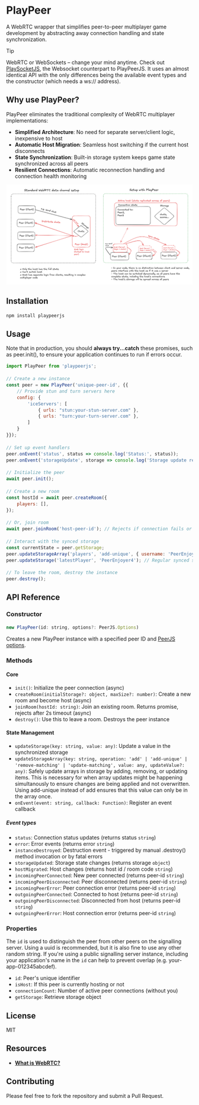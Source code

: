 # PlayPeer

A WebRTC wrapper that simplifies peer-to-peer multiplayer game development by abstracting away connection handling and state synchronization.

> [!TIP]
> WebRTC or WebSockets – change your mind anytime.
> Check out [PlaySocketJS](https://github.com/therealPaulPlay/PlaySocketJS), the
> Websocket counterpart to PlayPeerJS. It uses an almost identical API with the only differences
> being the available event types and the constructor (which needs a ws:// address).

## Why use PlayPeer?

PlayPeer eliminates the traditional complexity of WebRTC multiplayer implementations:

- **Simplified Architecture**: No need for separate server/client logic, inexpensive to host
- **Automatic Host Migration**: Seamless host switching if the current host disconnects
- **State Synchronization**: Built-in storage system keeps game state synchronized across all peers
- **Resilient Connections**: Automatic reconnection handling and connection health monitoring

![Diagram explaining the difference](/resources/explanation.png)

## Installation

```bash
npm install playpeerjs
```

## Usage

Note that in production, you should **always try...catch** these promises, such as peer.init(), to ensure your application continues to run if errors occur.

```javascript
import PlayPeer from 'playpeerjs';

// Create a new instance
const peer = new PlayPeer('unique-peer-id', {{
    // Provide stun and turn servers here
    config: {
        'iceServers': [
            { urls: "stun:your-stun-server.com" },
            { urls: "turn:your-turn-server.com" },
        ]
    }
}});

// Set up event handlers
peer.onEvent('status', status => console.log('Status:', status));
peer.onEvent('storageUpdate', storage => console.log('Storage update received:', storage));

// Initialize the peer
await peer.init();

// Create a new room
const hostId = await peer.createRoom({
    players: [],
});

// Or, join room
await peer.joinRoom('host-peer-id'); // Rejects if connection fails or times out

// Interact with the synced storage
const currentState = peer.getStorage;
peer.updateStorageArray('players', 'add-unique', { username: 'PeerEnjoyer4', level: 2 }); // Special method to enable simultaneous storage updates for arrays
peer.updateStorage('latestPlayer', 'PeerEnjoyer4'); // Regular synced storage update

// To leave the room, destroy the instance
peer.destroy();
```

## API Reference

### Constructor

```javascript
new PlayPeer(id: string, options?: PeerJS.Options)
```

Creates a new PlayPeer instance with a specified peer ID and [PeerJS options](https://peerjs.com/docs/#peer-options).

### Methods

#### Core

- `init()`: Initialize the peer connection (async)
- `createRoom(initialStorage?: object, maxSize?: number)`: Create a new room and become host (async)
- `joinRoom(hostId: string)`: Join an existing room. Returns promise, rejects after 2s timeout (async)
- `destroy()`: Use this to leave a room. Destroys the peer instance

#### State Management

- `updateStorage(key: string, value: any)`: Update a value in the synchronized storage
- `updateStorageArray(key: string, operation: 'add' | 'add-unique' | 'remove-matching' | 'update-matching', value: any, updateValue?: any)`: Safely update arrays in storage by adding, removing, or updating items. This is necessary for when array updates might be happening simultanously to ensure changes are being applied and not overwritten. Using add-unique instead of add ensures that this value can only be in the array once.
- `onEvent(event: string, callback: Function)`: Register an event callback

##### Event types

- `status`: Connection status updates (returns status `string`)
- `error`: Error events (returns error `string`)
- `instanceDestroyed`: Destruction event - triggered by manual .destroy() method invocation or by fatal errors
- `storageUpdated`: Storage state changes (returns storage `object`)
- `hostMigrated`: Host changes (returns host id / room code `string`)
- `incomingPeerConnected`: New peer connected (returns peer-id `string`)
- `incomingPeerDisconnected`: Peer disconnected (returns peer-id `string`)
- `incomingPeerError`: Peer connection error (returns peer-id `string`)
- `outgoingPeerConnected`: Connected to host (returns peer-id `string`)
- `outgoingPeerDisconnected`: Disconnected from host (returns peer-id `string`)
- `outgoingPeerError`: Host connection error (returns peer-id `string`)

### Properties

The `id` is used to distinguish the peer from other peers on the signalling server. 
Using a uuid is recommended, but it is also fine to use any other random string. If you're using a public signalling server instance, including
your application's name in the `id` can help to prevent overlap (e.g. your-app-012345abcdef). 

- `id`: Peer's unique identifier
- `isHost`: If this peer is currently hosting or not
- `connectionCount`: Number of active peer connections (without you)
- `getStorage`: Retrieve storage object

## License

MIT

## Resources
- [**What is WebRTC?**](https://developer.mozilla.org/en-US/docs/Web/API/WebRTC_API)

## Contributing

Please feel free to fork the repository and submit a Pull Request.
